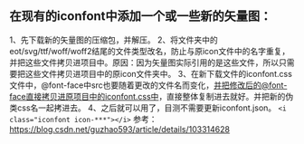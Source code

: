 ## 在现有的iconfont中添加一个或一些新的矢量图：
1、先下载新的矢量图的压缩包，并解压。
2、将文件夹中的eot/svg/ttf/woff/woff2结尾的文件类型改名，防止与原icon文件中的名字重复，并把这些文件拷贝进项目中。原因：因为矢量图实际引用的是这些文件，所以只需要把这些文件拷贝进项目中的原icon文件夹中。
3、在新下载文件的iconfont.css文件中，@font-face中src也要随着更改的文件名而变化，并把修改后的@font-face直接拷贝进原项目中的iconfont.css中，直接整体复制进去就好。并把新的伪类css名一起拷进去。
4、之后就可以用了，目测不需要更新iconfont.json。
`<i class="iconfont icon-***"></i>`
参考：https://blog.csdn.net/guzhao593/article/details/103314628